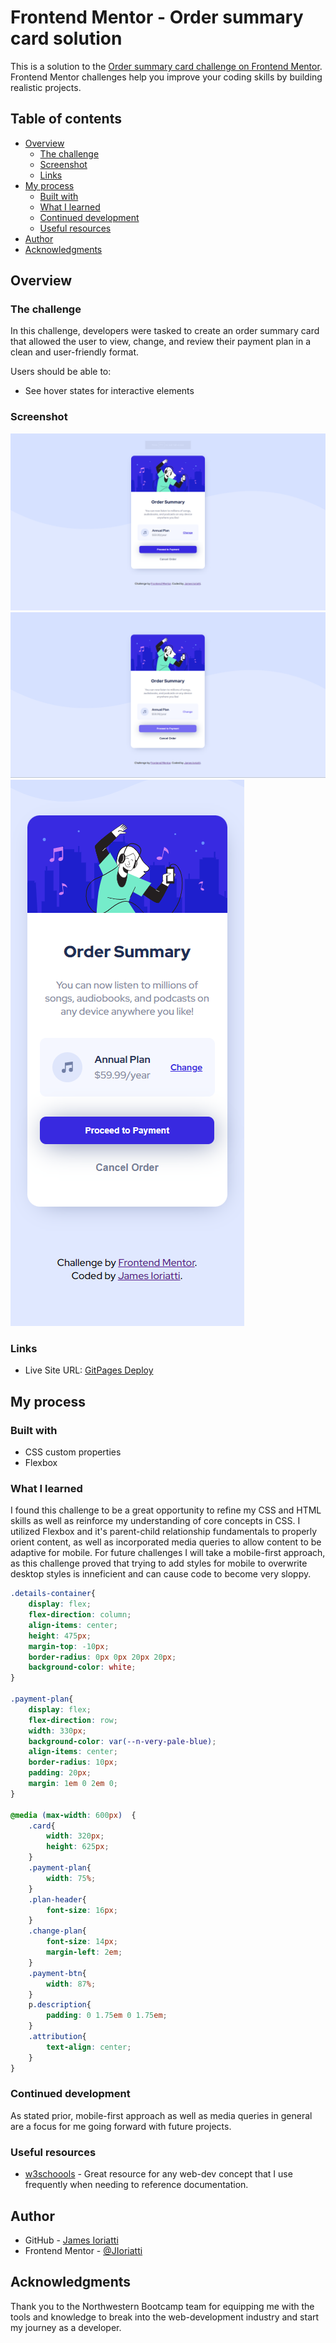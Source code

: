 # Frontend Mentor - Order summary card solution

This is a solution to the [Order summary card challenge on Frontend Mentor](https://www.frontendmentor.io/challenges/order-summary-component-QlPmajDUj). Frontend Mentor challenges help you improve your coding skills by building realistic projects. 

## Table of contents

- [Overview](#overview)
  - [The challenge](#the-challenge)
  - [Screenshot](#screenshot)
  - [Links](#links)
- [My process](#my-process)
  - [Built with](#built-with)
  - [What I learned](#what-i-learned)
  - [Continued development](#continued-development)
  - [Useful resources](#useful-resources)
- [Author](#author)
- [Acknowledgments](#acknowledgments)

## Overview

### The challenge

In this challenge, developers were tasked to create an order summary card that allowed the user to view, change, and review their payment plan in a clean and user-friendly format.

Users should be able to:

- See hover states for interactive elements

### Screenshot

![Desktop](./images/order-summary-desktop.PNG)
![Desktop-Active](./images/order-summary-desktop-active.PNG)
![Mobile](./images/order-summary-mobile.PNG)


### Links

- Live Site URL: [GitPages Deploy](https://jioriatti.github.io/frontend-mentor-order-summary/)

## My process

### Built with

- CSS custom properties
- Flexbox

### What I learned

I found this challenge to be a great opportunity to refine my CSS and HTML skills as well as reinforce my understanding of core concepts in CSS.
I utilized Flexbox and it's parent-child relationship fundamentals to properly orient content, as well as incorporated media queries to allow content to be adaptive for mobile. For future challenges I will take a mobile-first approach, as this challenge proved that trying to add styles for mobile to overwrite desktop styles is inneficient and can cause code to become very sloppy.

```css
.details-container{
    display: flex;
    flex-direction: column;
    align-items: center;
    height: 475px;
    margin-top: -10px;
    border-radius: 0px 0px 20px 20px;
    background-color: white;
}

.payment-plan{
    display: flex;
    flex-direction: row;
    width: 330px;
    background-color: var(--n-very-pale-blue);
    align-items: center;
    border-radius: 10px;
    padding: 20px;
    margin: 1em 0 2em 0;
}

@media (max-width: 600px)  {
    .card{
        width: 320px;
        height: 625px;
    }
    .payment-plan{
        width: 75%;
    }
    .plan-header{
        font-size: 16px;
    }
    .change-plan{
        font-size: 14px;
        margin-left: 2em;
    }
    .payment-btn{
        width: 87%;
    }
    p.description{
        padding: 0 1.75em 0 1.75em;
    }
    .attribution{
        text-align: center;
    }
}
```

### Continued development

As stated prior, mobile-first approach as well as media queries in general are a focus for me going forward with future projects.

### Useful resources

- [w3schoools](https://www.w3schools.com) - Great resource for any web-dev concept that I use frequently when needing to reference documentation.

## Author

- GitHub - [James Ioriatti](https://github.com/JIoriatti)
- Frontend Mentor - [@JIoriatti](https://www.frontendmentor.io/profile/JIoriatti)

## Acknowledgments

Thank you to the Northwestern Bootcamp team for equipping me with the tools and knowledge to break into the web-development industry and start my journey as a developer.

